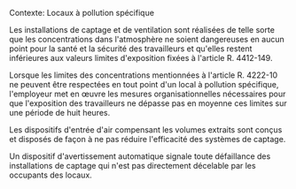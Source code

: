 Contexte: Locaux à pollution spécifique

Les installations de captage et de ventilation sont réalisées de telle sorte que les concentrations dans l'atmosphère ne soient dangereuses en aucun point pour la santé et la sécurité des travailleurs et qu'elles restent inférieures aux valeurs limites d'exposition fixées à l'article R. 4412-149.

Lorsque les limites des concentrations mentionnées à l'article R. 4222-10 ne peuvent être respectées en tout point d'un local à pollution spécifique, l'employeur met en œuvre les mesures organisationnelles nécessaires pour que l'exposition des travailleurs ne dépasse pas en moyenne ces limites sur une période de huit heures.

Les dispositifs d'entrée d'air compensant les volumes extraits sont conçus et disposés de façon à ne pas réduire l'efficacité des systèmes de captage.

Un dispositif d'avertissement automatique signale toute défaillance des installations de captage qui n'est pas directement décelable par les occupants des locaux.